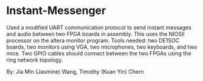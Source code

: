 # Instant-Messenger
Used a modified UART communication protocol to send instant messages and audio between two FPGA boards in assembly. 
This uses the NIOSII processor on the altera monitor program.
Tools needed: two DE1SOC boards, two monitors using VGA, two microphones, two keyboards, and two mice.
Two GPIO cables should connect between the two FPGAs using the ring network topology.

By: Jia Min (Jasmine) Wang, Timothy (Kuan Yin) Chern

